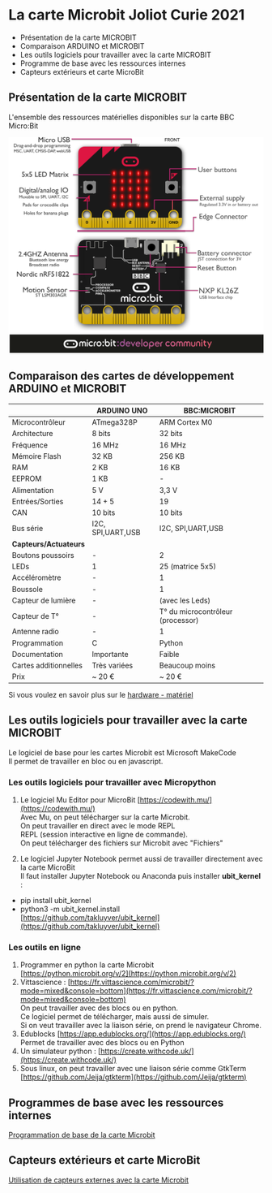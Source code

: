 La carte Microbit  Joliot Curie 2021
====================================

- Présentation de la carte MICROBIT
- Comparaison  ARDUINO  et MICROBIT
- Les outils logiciels pour travailler avec la carte MICROBIT
- Programme de base avec les ressources internes
- Capteurs extérieurs et carte MicroBit

Présentation de la carte MICROBIT
----------------------------------

L'ensemble des ressources matérielles disponibles sur la carte BBC Micro:Bit

![Carte_microbit,40%](Hardware/microbit-overview-1-5.png)

Comparaison des cartes de développement ARDUINO  et MICROBIT
------------------------------------------------------------

| |ARDUINO UNO |BBC:MICROBIT |
|--|--|--|
|Microcontrôleur|ATmega328P|ARM Cortex M0
|Architecture|8 bits|32 bits
Fréquence | 16 MHz|16 MHz
Mémoire Flash| 32 KB|256 KB
RAM | 2 KB|16 KB
EEPROM | 1 KB| -
Alimentation | 5 V| 3,3 V
Entrées/Sorties | 14 + 5| 19
CAN | 10 bits|10 bits
Bus série |I2C, SPI,UART,USB|I2C, SPI,UART,USB
**Capteurs/Actuateurs** |
Boutons poussoirs | - | 2
LEDs| 1 | 25 (matrice 5x5)
Accéléromètre| - | 1
Boussole| - | 1
Capteur de lumière| - |(avec les Leds)
Capteur de T°| - | T° du microcontrôleur (processor)
Antenne radio| - | 1
Programmation| C | Python
Documentation|Importante| Faible
Cartes additionnelles| Très variées| Beaucoup moins
Prix| ~ 20 € | ~ 20 €

Si vous voulez en savoir plus sur le
[hardware - matériel](Hardware/microbit_hardware_V1-5.md)

Les outils logiciels pour travailler avec la carte MICROBIT
-----------------------------------------------------------

Le logiciel de base pour les cartes Microbit est Microsoft MakeCode  
Il permet de travailler en bloc ou en javascript.

### Les outils logiciels pour travailler avec Micropython
1. Le logiciel Mu Editor pour MicroBit [https://codewith.mu/](https://codewith.mu/)  
Avec Mu, on peut télécharger sur la carte Microbit.  
On peut travailler en direct avec le mode REPL   \
REPL (session interactive en ligne de commande).  \
On peut télécharger des fichiers sur Microbit avec "Fichiers"

2. Le logiciel Jupyter Notebook permet aussi de travailler directement avec la carte MicroBit  \
Il faut installer Jupyter Notebook ou Anaconda puis installer **ubit_kernel** :
 * pip install ubit_kernel
 * python3 -m ubit_kernel.install  
[https://github.com/takluyver/ubit_kernel](https://github.com/takluyver/ubit_kernel)

### Les outils en ligne
1. Programmer en python la carte Microbit [https://python.microbit.org/v/2](https://python.microbit.org/v/2)
2. Vittascience : [https://fr.vittascience.com/microbit/?mode=mixed&console=bottom](https://fr.vittascience.com/microbit/?mode=mixed&console=bottom)  
On peut travailler avec des blocs ou en python.  \
Ce logiciel permet de télécharger, mais aussi de simuler.  \
Si on veut travailler avec la liaison série, on prend le navigateur Chrome.
3. Edublocks  [https://app.edublocks.org/](https://app.edublocks.org/)  
Permet de travailler avec des blocs ou en Python
4. Un simulateur python :  [https://create.withcode.uk/](https://create.withcode.uk/)
5. Sous linux, on peut travailler avec une liaison série comme GtkTerm
[https://github.com/Jeija/gtkterm](https://github.com/Jeija/gtkterm)

Programmes de base avec les ressources internes
--------------------------------------------

[Programmation de base de la carte Microbit](Microbit_interne.md)

Capteurs extérieurs et carte MicroBit
-------------------------------------

[Utilisation de capteurs externes avec la carte Microbit ](Microbit_externe.md)
